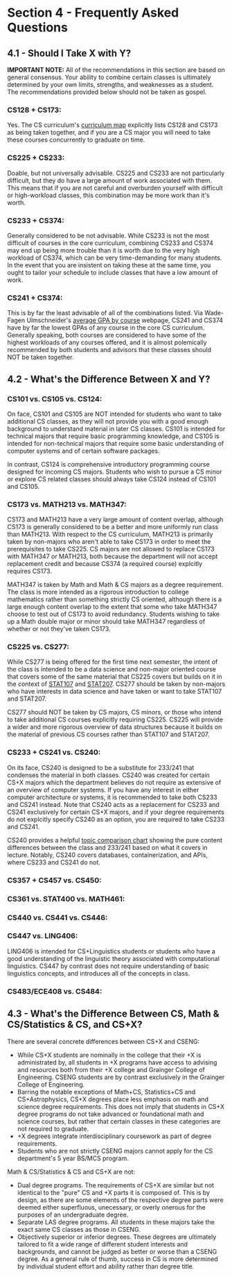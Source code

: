 # Section 4 - Frequently Asked Questions

## 4.1 - Should I Take X with Y?

**IMPORTANT NOTE:** All of the recommendations in this section are based on general consensus. Your ability to combine certain classes is ultimately determined by your own limits, strengths, and weaknesses as a student. The recommendations provided below should not be taken as gospel.

### CS128 + CS173: 
Yes. The CS curriculum's [curriculum map](https://grainger.illinois.edu/academics/undergraduate/majors-and-minors/cs-map) explicitly lists CS128 and CS173 as being taken together, and if you are a CS major you will need to take these courses concurrently to graduate on time.

### CS225 + CS233:
Doable, but not universally advisable. CS225 and CS233 are not particularly difficult, but they do have a large amount of work associated with them. This means that if you are not careful and overburden yourself with difficult or high-workload classes, this combination may be more work than it's worth.

### CS233 + CS374:
Generally considered to be not advisable. While CS233 is not the most difficult of courses in the core curriculum, combining CS233 and CS374 may end up being more trouble than it is worth due to the very high workload of CS374, which can be very time-demanding for many students. In the event that you are insistent on taking these at the same time, you ought to tailor your schedule to include classes that have a low amount of work.

### CS241 + CS374: 
This is by far the least advisable of all of the combinations listed. Via Wade-Fagen Ulmschneider's [average GPA by course](https://waf.cs.illinois.edu/discovery/gpa_of_every_course_at_illinois/) webpage, CS241 and CS374 have by far the lowest GPAs of any course in the core CS curriculum. Generally speaking, both courses are considered to have some of the highest workloads of any courses offered, and it is almost polemically recommended by both students and advisors that these classes should NOT be taken together.

## 4.2 - What's the Difference Between X and Y?

### CS101 vs. CS105 vs. CS124:

On face, CS101 and CS105 are NOT intended for students who want to take additional CS classes, as they will not provide you with a good enough background to understand material in later CS classes. CS101 is intended for technical majors that require basic programming knowledge, and CS105 is intended for non-technical majors that require some basic understanding of computer systems and of certain software packages.

In contrast, CS124 is comprehensive introductory programming course designed for incoming CS majors. Students who wish to pursue a CS minor or explore CS related classes should always take CS124 instead of CS101 and CS105.

### CS173 vs. MATH213 vs. MATH347:

CS173 and MATH213 have a very large amount of content overlap, although CS173 is generally considered to be a better and more uniformly run class than MATH213. With respect to the CS curriculum, MATH213 is primarily taken by non-majors who aren't able to take CS173 in order to meet the prerequisites to take CS225. CS majors are not allowed to replace CS173 with MATH347 or MATH213, both because the department will not accept replacement credit and because CS374 (a required course) explcitly requires CS173.

MATH347 is taken by Math and Math & CS majors as a degree requirement. The class is more intended as a rigorous introduction to college mathematics rather than something strictly CS oriented, although there is a large enough content overlap to the extent that some who take MATH347 choose to test out of CS173 to avoid redundancy. Students wishing to take up a Math double major or minor should take MATH347 regardless of whether or not they've taken CS173.

### CS225 vs. CS277:

While CS277 is being offered for the first time next semester, the intent of the class is intended to be a data science and non-major oriented course that covers some of the same material that CS225 covers but builds on it in the context of [STAT107](https://stat107.hknguyen.org/) and [STAT207](http://courses.las.illinois.edu/spring2020/stat207/syllabus/). CS277 should be taken by non-majors who have interests in data science and have taken or want to take STAT107 and STAT207.

CS277 should NOT be taken by CS majors, CS minors, or those who intend to take additional CS courses explicitly requiring CS225. CS225 will provide a wider and more rigorous overview of data structures because it builds on the material of previous CS courses rather than STAT107 and STAT207.

### CS233 + CS241 vs. CS240:

On its face, CS240 is designed to be a substitute for 233/241 that condenses the material in both classes. CS240 was created for certain CS+X majors which the department believes do not require as extensive of an overview of computer systems. If you have any interest in either computer architecture or systems, it is recommended to take both CS233 and CS241 instead. Note that CS240 acts as a replacement for CS233 and CS241 exclusively for certain CS+X majors, and if your degree requirements do not explcitly specify CS240 as an option, you are required to take CS233 and CS241.

CS240 provides a helpful [topic comparison chart](https://courses.grainger.illinois.edu/cs240/fa2020/static/lectures/cs240-topics.pdf) showing the pure content differences between the class and 233/241 based on what it covers in lecture. Notably, CS240 covers databases, containerization, and APIs, where CS233 and CS241 do not.

### CS357 + CS457 vs. CS450:

### CS361 vs. STAT400 vs. MATH461:

### CS440 vs. CS441 vs. CS446:

### CS447 vs. LING406:

LING406 is intended for CS+Linguistics students or students who have a good understanding of the linguistic theory associated with computational linguistics. CS447 by contrast does not require understanding of basic linguistics concepts, and introduces all of the concepts in class.

### CS483/ECE408 vs. CS484:

## 4.3 - What's the Difference Between CS, Math & CS/Statistics & CS, and CS+X?

There are several concrete differences between CS+X and CSENG:
* While CS+X students are nominally in the college that their +X is administrated by, all students in +X programs have access to advising and resources both from their +X college and Grainger College of Engineering. CSENG students are by contrast exclusively in the Grainger College of Engineering.
* Barring the notable exceptions of Math+CS, Statistics+CS and CS+Astrophysics, CS+X degrees place less emphasis on math and science degree requirements. This does not imply that students in CS+X degree programs do not take advanced or foundational math and science courses, but rather that certain classes in these categories are not required to graduate.
* +X degrees integrate interdisciplinary coursework as part of degree requirements.
* Students who are not strictly CSENG majors cannot apply for the CS department's 5 year BS/MCS program.

Math & CS/Statistics & CS and CS+X are not:
* Dual degree programs. The requirements of CS+X are similar but not identical to the "pure" CS and +X parts it is composed of. This is by design, as there are some elements of the respective degree parts were deemed either superfluous, unecessary, or overly onerous for the purposes of an undergraduate degree.
* Separate LAS degree programs. All students in these majors take the exact same CS classes as those in CSENG.
* Objectively superior or inferior degrees. These degrees are ultimately tailored to fit a wide range of different student interests and backgrounds, and cannot be judged as better or worse than a CSENG degree. As a general rule of thumb, success in CS is more determined by individual student effort and ability rather than degree title.
